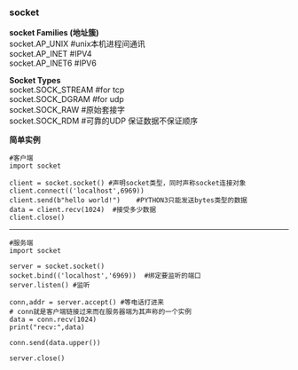 ### socket

**socket Families (地址簇)**  
socket.AP_UNIX      #unix本机进程间通讯   
socket.AP_INET      #IPV4   
socket.AP_INET6     #IPV6   

**Socket Types**  
socket.SOCK_STREAM      #for tcp  
socket.SOCK_DGRAM       #for udp  
socket.SOCK_RAW         #原始套接字  
socket.SOCK_RDM         #可靠的UDP 保证数据不保证顺序

**简单实例**  

    #客户端  
    import socket 
    
    client = socket.socket() #声明socket类型，同时声称socket连接对象
    client.connect(('localhost',6969))
    client.send(b"hello world!")    #PYTHON3只能发送bytes类型的数据
    data = client.recv(1024)  #接受多少数据
    client.close()
---
    #服务端
    import socket
    
    server = socket.socket()
    socket.bind(('localhost','6969))  #绑定要监听的端口
    server.listen() #监听
    
    conn,addr = server.accept() #等电话打进来
    # conn就是客户端链接过来而在服务器端为其声称的一个实例
    data = conn.recv(1024)
    print("recv:",data)
    
    conn.send(data.upper())
    
    server.close()